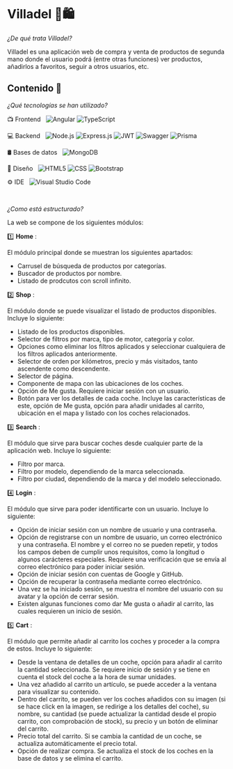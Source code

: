 # Villadel 🛒🛍️

_¿De qué trata Villadel?_ 

Villadel es una aplicación web de compra y venta de productos de segunda mano donde el usuario podrá
(entre otras funciones) ver productos, añadirlos a favoritos, seguir a otros usuarios, etc.

## Contenido 📖

_¿Qué tecnologías se han utilizado?_

📺 Frontend &nbsp;
  ![Angular](https://img.shields.io/badge/Angular-DD0031?style=for-the-badge&logo=angular&logoColor=white)
  ![TypeScript](https://img.shields.io/badge/TypeScript-007ACC?style=for-the-badge&logo=typescript&logoColor=white)
  
💻 Backend &nbsp;
  ![Node.js](https://img.shields.io/badge/Node.js-43853D?style=for-the-badge&logo=node.js&logoColor=white)
  ![Express.js](https://img.shields.io/badge/Express.js-404D59?style=for-the-badge)
  ![JWT](https://img.shields.io/badge/json%20web%20tokens-323330?style=for-the-badge&logo=json-web-tokens&logoColor=pink)
  ![Swagger](https://img.shields.io/badge/-Swagger-%23Clojure?style=for-the-badge&logo=swagger&logoColor=white)
  ![Prisma](https://img.shields.io/badge/Prisma-3982CE?style=for-the-badge&logo=Prisma&logoColor=white)

  
  
🛢 Bases de datos &nbsp;
  ![MongoDB](https://img.shields.io/badge/MongoDB-4EA94B?style=for-the-badge&logo=mongodb&logoColor=white)
  
🎨 Diseño &nbsp;
  ![HTML5](https://img.shields.io/badge/HTML5-E34F26?style=for-the-badge&logo=html5&logoColor=white)
  ![CSS](https://img.shields.io/badge/CSS3-1572B6?style=for-the-badge&logo=css3&logoColor=white)
  ![Bootstrap](https://img.shields.io/badge/Bootstrap-563D7C?style=for-the-badge&logo=bootstrap&logoColor=white) 
  
⚙ IDE &nbsp;
  ![Visual Studio Code](https://img.shields.io/badge/Visual_Studio_Code-0078D4?style=for-the-badge&logo=visual%20studio%20code&logoColor=white)
 
 <br/>
 
_¿Como está estructurado?_

La web se compone de los siguientes módulos:

1️⃣ __Home__ :

  El módulo principal donde se muestran los siguientes apartados:
  * Carrusel de búsqueda de productos por categorías.
  * Buscador de productos por nombre.
  * Listado de prodcutos con scroll infinito.
  
2️⃣ __Shop__ :

  El módulo donde se puede visualizar el listado de productos disponibles. Incluye lo siguiente:
  * Listado de los productos disponibles.
  * Selector de filtros por marca, tipo de motor, categoría y color.
  * Opciones como eliminar los filtros aplicados y seleccionar cualquiera de los filtros aplicados anteriormente.
  * Selector de orden por kilómetros, precio y más visitados, tanto ascendente como descendente.
  * Selector de página.
  * Componente de mapa con las ubicaciones de los coches.
  * Opción de Me gusta. Requiere iniciar sesión con un usuario.
  * Botón para ver los detalles de cada coche. Incluye las características de este, opción de Me gusta, opción para añadir unidades al carrito, ubicación en el mapa y listado con los coches relacionados.

3️⃣ __Search__ :

  El módulo que sirve para buscar coches desde cualquier parte de la aplicación web. Incluye lo siguiente:
  * Filtro por marca.
  * Filtro por modelo, dependiendo de la marca seleccionada.
  * Filtro por ciudad, dependiendo de la marca y del modelo seleccionado.

4️⃣ __Login__ :

  El módulo que sirve para poder identificarte con un usuario. Incluye lo siguiente:
  * Opción de iniciar sesión con un nombre de usuario y una contraseña.
  * Opción de registrarse con un nombre de usuario, un correo electrónico y una contraseña. El nombre y el correo no se pueden repetir, y todos los campos deben de cumplir unos requisitos, como la longitud o algunos carácteres especiales. Requiere una verificación que se envía al correo electrónico para poder iniciar sesión.
  * Opción de iniciar sesión con cuentas de Google y GitHub.
  * Opción de recuperar la contraseña mediante correo electrónico.
  * Una vez se ha iniciado sesión, se muestra el nombre del usuario con su avatar y la opción de cerrar sesión.
  * Existen algunas funciones como dar Me gusta o añadir al carrito, las cuales requieren un inicio de sesión.

5️⃣ __Cart__ :

  El módulo que permite añadir al carrito los coches y proceder a la compra de estos. Incluye lo siguiente:
  * Desde la ventana de detalles de un coche, opción para añadir al carrito la cantidad seleccionada. Se requiere inicio de sesión y se tiene en cuenta el stock del coche a la hora de sumar unidades.
  * Una vez añadido al carrito un artículo, se puede acceder a la ventana para visualizar su contenido.
  * Dentro del carrito, se pueden ver los coches añadidos con su imagen (si se hace click en la imagen, se redirige a los detalles del coche), su nombre, su cantidad (se puede actualizar la cantidad desde el propio carrito, con comprobación de stock), su precio y un botón de eliminar del carrito.
  * Precio total del carrito. Si se cambia la cantidad de un coche, se actualiza automáticamente el precio total.
  * Opción de realizar compra. Se actualiza el stock de los coches en la base de datos y se elimina el carrito. 
